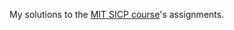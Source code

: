 My solutions to the [MIT SICP course](https://mitpress.mit.edu/sites/default/files/sicp/index.html)'s assignments.
